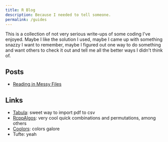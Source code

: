 ```yaml
---
title: R Blog
description: Because I needed to tell someone.
permalink: /guides
---
```


This is a collection of not very serious write-ups of some coding I've enjoyed. Maybe I like the solution I used, maybe I came up with something snazzy I want to remember, maybe I figured out one way to do something and want others to check it out and tell me all the better ways I didn't think of. 


## Posts

* [Reading in Messy Files](/readingin)



## Links

* [Tabula](https://tabula.technology/): sweet way to import pdf to csv
* [RcppAlgos](https://jwood000.github.io/RcppAlgos/index.html): very cool quick combinations and permutations, among others
* [Coolors](https://coolors.co/): colors galore
* Tufte: yeah
